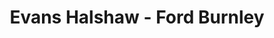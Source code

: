 ---
title: "Evans Halshaw - Ford Burnley"
url: /burnley/evans-halshaw-ford-burnley/
shop: Autohaus
---